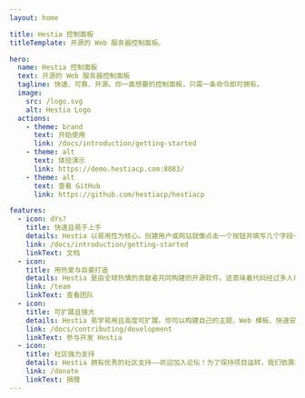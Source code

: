 ```yaml
---
layout: home

title: Hestia 控制面板
titleTemplate: 开源的 Web 服务器控制面板。

hero:
  name: Hestia 控制面板
  text: 开源的 Web 服务器控制面板
  tagline: 快速、可靠、开源。你一直想要的控制面板，只需一条命令即可拥有。
  image:
    src: /logo.svg
    alt: Hestia Logo
  actions:
    - theme: brand
      text: 开始使用
      link: /docs/introduction/getting-started
    - theme: alt
      text: 体验演示
      link: https://demo.hestiacp.com:8083/
    - theme: alt
      text: 查看 GitHub
      link: https://github.com/hestiacp/hestiacp

features:
  - icon: dYs?
    title: 快速且易于上手
    details: Hestia 以易用性为核心。创建用户或网站就像点击一个按钮并填写几个字段一样简单，同时仍可轻松访问高级功能。
    link: /docs/introduction/getting-started
    linkText: 文档
  - icon:
    title: 用热爱与自豪打造
    details: Hestia 是由全球热情的贡献者共同构建的开源软件。这意味着代码经过多人审阅，任何人都可以参与贡献！
    link: /team
    linkText: 查看团队
  - icon:
    title: 可扩展且强大
    details: Hestia 易学易用且高度可扩展。你可以构建自己的主题、Web 模板、快速安装应用，并通过 API 与第三方软件交互。
    link: /docs/contributing/development
    linkText: 参与开发 Hestia
  - icon:
    title: 社区强力支持
    details: Hestia 拥有优秀的社区支持——欢迎加入论坛！为了保持项目运转，我们依靠捐赠，你可以通过 PayPal 或加密货币捐助我们。
    link: /donate
    linkText: 捐赠
---
```

